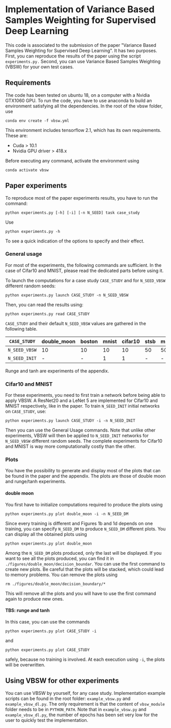 # Implementation of Variance Based Samples Weighting for Supervised Deep Learning

This code is associated to the submission of the paper "Variance Based Samples Weighting for Supervised Deep Learning". It has two purposes. First, you can reproduce the results of the paper using the script `experiments.py.` Second, you can use Variance Based Samples Weighting (VBSW) for your own test cases. 

## Requirements

The code has been tested on ubuntu 18, on a computer with a  Nvidia GTX1060 GPU. To run the code, you have to use anaconda to build an environment satisfying all the dependencies. In the root of the vbsw folder, use

~~~shell
conda env create -f vbsw.yml
~~~

This environment includes tensorflow 2.1, which has its own requirements. These are:

* Cuda > 10.1
* Nvidia GPU driver > 418.x

Before executing any command, activate the environment using

~~~shell
conda activate vbsw
~~~

## Paper experiments

To reproduce most of the paper experiments results, you have to run the command:

~~~shell
python experiments.py [-h] [-i] [-n N_SEED] task case_study
~~~

Use 

~~~shell
python experiments.py -h
~~~

To see a quick indication of the options to specify and their effect.

### General usage

For most of the experiments, the following commands are sufficient. In the case of Cifar10 and MNIST, please read the dedicated parts before using it.

To launch the computations for a case study `CASE_STUDY` and for `N_SEED_VBSW` different random seeds:

~~~
python experiments.py launch CASE_STUDY -n N_SEED_VBSW
~~~

Then, you can read the results using:

~~~
python experiments.py read CASE_STUDY
~~~

`CASE_STUDY` and their default `N_SEED_VBSW` values are gathered in  the following table.

| `CASE_STUDY`  | double_moon | boston | mnist | cifar10 | stsb | mrpc | rte  | runge | tanh |
| ------------- | ----------- | ------ | ----- | ------- | ---- | ---- | ---- | ----- | ---- |
| `N_SEED_VBSW` | 10          | 10     | 10    | 10      | 50   | 50   | 50   | 50    | 50   |
| `N_SEED_INIT` | -           | -      | 1     | 1       | -    | -    | -    | -     | -    |

 Runge and tanh are experiments of the appendix.

### Cifar10 and MNIST

For these experiments, you need to first train a network before being able to apply VBSW. A ResNet20 and a LeNet 5 are implemented for Cifar10 and MNIST respectively, like in the paper. To train `N_SEED_INIT` initial networks on `CASE_STUDY`, use:

~~~
python experiments.py launch CASE_STUDY -i -n N_SEED_INIT 
~~~

Then you can use the General Usage commands. Note that unlike other experiments, VBSW will then be applied to `N_SEED_INIT` networks for `N_SEED_VBSW` different random seeds. The complete experiments for Cifar10 and MNIST is way more computationally costly than the other.

### Plots

You have the possibility to generate and display most of the plots that can be found in the paper and the appendix. The plots are those of double moon and runge/tanh experiments. 

#### double moon

You first have to initialize computations required to produce the plots using

~~~
python experiments.py plot double_moon -i -n N_SEED_DM
~~~

Since every training is different and Figures 1b and 1d depends on one training, you can specify `N_SEED_DM` to produce `N_SEED_DM` different plots. You can display all the obtained plots using

~~~
python experiments.py plot double_moon 
~~~

Among the `N_SEED_DM` plots produced, only the last will be displayed. If you want to see all the plots produced, you can find it in `./figures/double_moon/decision_boundar`. You can use the first command to create new plots. Be careful that the plots will be stacked, which could lead to memory problems. You can remove the plots using 

~~~
rm ./figures/double_moon/decision_boundary/*
~~~

This will remove all the plots and you will have to use the first command again to produce new ones.

#### TBS: runge and tanh

In this case, you can use the commands

~~~
python experiments.py plot CASE_STUDY -i 
~~~

and

~~~
python experiments.py plot CASE_STUDY
~~~

safely, because no training is involved. At each execution using `-i`, the plots will be overwritten.

## Using VBSW for other experiments

You can use VBSW by yourself, for any case study. Implementation example scripts can be found in the root folder: `example_vbsw.py` and `example_vbsw_dl.py`. The only requirement is that the content of `vbsw_module` folder needs to be in `PYTHON_PATH`.  Note that in `example_vbsw.py` and `example_vbsw_dl.py`, the number of epochs has been set very low for the user to quickly test the implementation.

